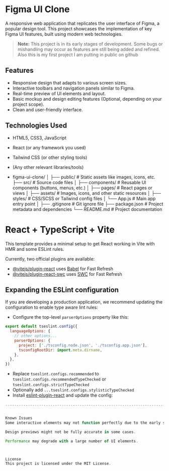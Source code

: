 # Figma UI Clone

A responsive web application that replicates the user interface of Figma, a popular design tool. This project showcases the implementation of key Figma UI features, built using modern web technologies.

> **Note:** This project is in its early stages of development. Some bugs or mishandling may occur as features are still being added and refined. Also this is my first project I am putting in public on github

## Features
- Responsive design that adapts to various screen sizes.
- Interactive toolbars and navigation panels similar to Figma.
- Real-time preview of UI elements and layout.
- Basic mockup and design editing features (Optional, depending on your project scope).
- Clean and user-friendly interface.

## Technologies Used
- HTML5, CSS3, JavaScript
- React (or any framework you used)
- Tailwind CSS (or other styling tools)
- (Any other relevant libraries/tools)

- figma-ui-clone/
│
├── public/               # Static assets like images, icons, etc.
├── src/                  # Source code files
│   ├── components/       # Reusable UI components (buttons, menus, etc.)
│   ├── pages/            # React pages or views
│   ├── assets/           # Images, icons, and other static resources
│   ├── styles/           # CSS/SCSS or Tailwind config files
│   └── App.js            # Main app entry point
│
├── .gitignore            # Git ignore file
├── package.json          # Project metadata and dependencies
└── README.md             # Project documentation



# React + TypeScript + Vite

This template provides a minimal setup to get React working in Vite with HMR and some ESLint rules.

Currently, two official plugins are available:

- [@vitejs/plugin-react](https://github.com/vitejs/vite-plugin-react/blob/main/packages/plugin-react/README.md) uses [Babel](https://babeljs.io/) for Fast Refresh
- [@vitejs/plugin-react-swc](https://github.com/vitejs/vite-plugin-react-swc) uses [SWC](https://swc.rs/) for Fast Refresh

## Expanding the ESLint configuration

If you are developing a production application, we recommend updating the configuration to enable type aware lint rules:

- Configure the top-level `parserOptions` property like this:

```js
export default tseslint.config({
  languageOptions: {
    // other options...
    parserOptions: {
      project: ['./tsconfig.node.json', './tsconfig.app.json'],
      tsconfigRootDir: import.meta.dirname,
    },
  },
})
```

- Replace `tseslint.configs.recommended` to `tseslint.configs.recommendedTypeChecked` or `tseslint.configs.strictTypeChecked`
- Optionally add `...tseslint.configs.stylisticTypeChecked`
- Install [eslint-plugin-react](https://github.com/jsx-eslint/eslint-plugin-react) and update the config:

```js
...............................................................................................................


Known Issues
Some interactive elements may not function perfectly due to the early stage of development.

Design previews might not be fully accurate in some cases.

Performance may degrade with a large number of UI elements.



License
This project is licensed under the MIT License.
